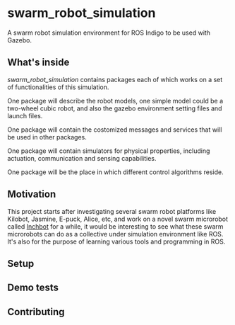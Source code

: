 # swarm_robot_simulation
A swarm robot simulation environment for ROS Indigo to be used with Gazebo.

## What's inside
*swarm_robot_simulation* contains packages each of which works on a set of functionalities of this simulation.

One package will describe the robot models, one simple model could be a two-wheel cubic robot, and also the gazebo environment setting files and launch files.

One package will contain the costomized messages and services that will be used in other packages.

One package will contain simulators for physical properties, including actuation, communication and sensing capabilities.

One package will be the place in which different control algorithms reside.

## Motivation
This project starts after investigating several swarm robot platforms like Kilobot, Jasmine, E-puck, Alice, etc, and work on a novel swarm microrobot called [Inchbot](http://www.case.edu/mae/robotics/#modular) for a while, it would be interesting to see what these swarm microrobots can do as a collective under simulation environment like ROS. It's also for the purpose of learning various tools and programming in ROS.

## Setup


## Demo tests


## Contributing

